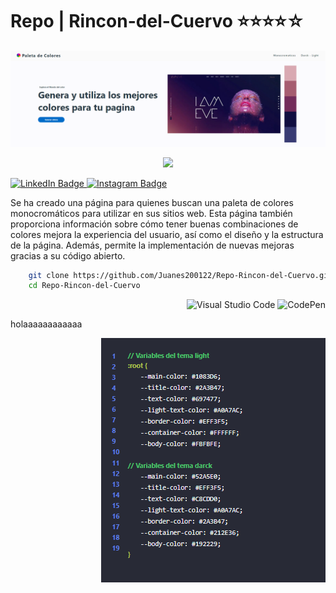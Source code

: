 # Repo | Rincon-del-Cuervo ⭐⭐⭐⭐☆

![Banner](image/CAP/dash-paletcolors.PNG)
<p align="center" style="color: white;">
    <img src="https://profile-counter.glitch.me/Juanes200122/count.svg" />
</p>


<p>
    <a href="https://www.linkedin.com/in/juan-estaban-ar%C3%A9valo-056bab240/" target="_blank" rel="Linkedin">
      <img src="https://img.shields.io/badge/-@JuanEsteban-0077B5?style=flat-square&amp;labelColor=0077B5&amp;logo=LinkedIn&amp;link=https://www.linkedin.com/in/juan-estaban-ar%C3%A9valo-056bab240/" alt="LinkedIn Badge">
    </a> 
    <a href="https://www.instagram.com/jeacsi.official_022?igsh=MWJ6MHRwcnhoZXVxbQ==" target="_blank" rel="Instagram">
      <img src="https://img.shields.io/badge/-@jeacsi.official_022-purple?style=flat&logo=instagram&logoColor=white&link=https://www.instagram.com/jeacsi.official_022?igsh=MWJ6MHRwcnhoZXVxbQ==" alt="Instagram Badge">
    </a>
</p>
<p>
    Se ha creado una página para quienes buscan una paleta de colores monocromáticos para utilizar en sus sitios web. Esta página también proporciona información sobre cómo tener buenas combinaciones de colores mejora la experiencia del usuario, así como el diseño y la estructura de la página. Además, permite la implementación de nuevas mejoras gracias a su código abierto.
</p>

```bash
    git clone https://github.com/Juanes200122/Repo-Rincon-del-Cuervo.git
    cd Repo-Rincon-del-Cuervo
```
<div align="right">
    
![Visual Studio Code](https://img.shields.io/badge/-Visual%20Studio%20Code-007ACC?style=flat&logo=visual-studio-code&logoColor=white)
![CodePen](https://img.shields.io/badge/-CodePen-000000?style=flat&logo=codepen)

</div>

<p>holaaaaaaaaaaaa</p>

<p align="right" style="color: white;">
    <img src="image/CAP/code-css.PNG" />
</p>
